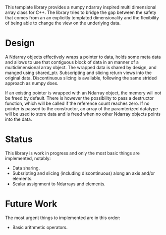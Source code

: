 
This template library provides a numpy ndarray inspired multi dimensional array class for C++.
The library tries to bridge the gap between the safety that comes from an an explicitly templated dimensionality
and the flexibility of being able to change the view on the underlying data. 

# Design

A Ndarray objects effectively wraps a pointer to data, holds some meta data and allows to use that contiguous block
of data in an manner of a multidimensional array object. The wrapped data is shared by design, and manged using shared_ptr.
Subscripting and slicing return views into the original data. Discontinuous slicing is available,
following the same strided approach as numpy does.

If an existing pointer is wrapped with an Ndarray object, the memory will not be freed by default. There is however
the possibility to pass a destructor function, which will be called if the reference count reaches zero.
If no pointer is passed to the constructor, an array of the paramterized datatype will be used to store data and is
freed when no other Ndarray objects points into the data.

# Status
This library is work in progress and only the most basic things are implemented, notably:
- Data sharing.
- Subsripting and slicing (including discontinuous) along an axis and/or elements. 
- Scalar assignment to Ndarrays and elements.

# Future Work
The most urgent things to implemented are in this order:
- Basic arithmetic operators.

